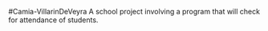 #Camia-VillarinDeVeyra
A school project involving a program that will check for attendance of students.
